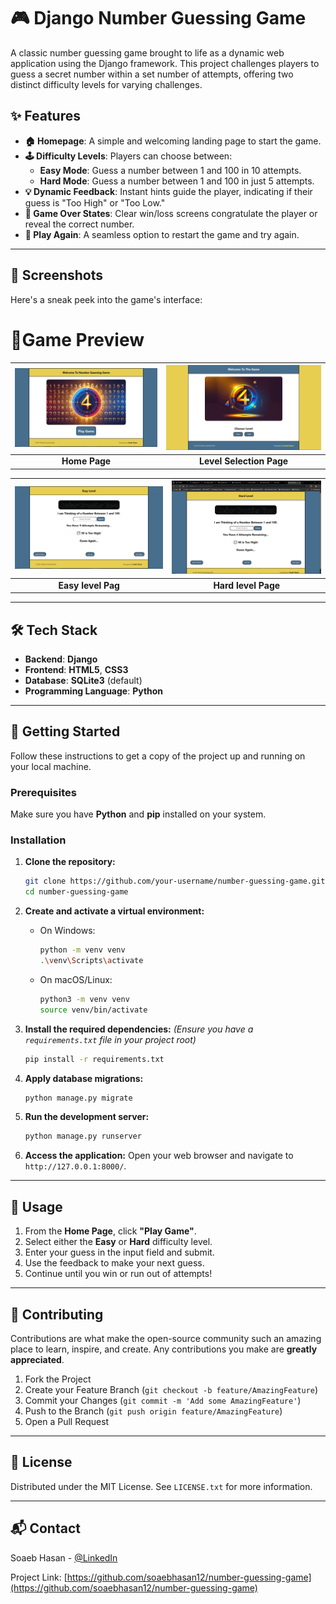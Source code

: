 # 🎮 Django Number Guessing Game

  

A classic number guessing game brought to life as a dynamic web application using the Django framework. This project challenges players to guess a secret number within a set number of attempts, offering two distinct difficulty levels for varying challenges.

## ✨ Features

  - **🏠 Homepage**: A simple and welcoming landing page to start the game.
  - **🕹️ Difficulty Levels**: Players can choose between:
      - **Easy Mode**: Guess a number between 1 and 100 in 10 attempts.
      - **Hard Mode**: Guess a number between 1 and 100 in just 5 attempts.
  - **💡 Dynamic Feedback**: Instant hints guide the player, indicating if their guess is "Too High" or "Too Low."
  - **🎉 Game Over States**: Clear win/loss screens congratulate the player or reveal the correct number.
  - **🔄 Play Again**: A seamless option to restart the game and try again.

-----

## 📸 Screenshots

Here's a sneak peek into the game's interface:

# 🎯Game Preview

 |  ![Home Page](Num_Gue_Game/game_screenshots/home.png) | ![Level Selection Page](Num_Gue_Game/game_screenshots/stage.png) |  
|:--:|:--:|  
| **Home Page** | **Level Selection Page** |  

|  ![Easy level Page](Num_Gue_Game/game_screenshots/easy_level.png) |  ![Hard level Page](Num_Gue_Game/game_screenshots/hard_level.png) |  
|:--:|:--:|  
| **Easy level Pag** | **Hard level Page** |  

-----

## 🛠️ Tech Stack

  - **Backend**: **Django**
  - **Frontend**: **HTML5**, **CSS3**
  - **Database**: **SQLite3** (default)
  - **Programming Language**: **Python**

-----

## 🚀 Getting Started

Follow these instructions to get a copy of the project up and running on your local machine.

### Prerequisites

Make sure you have **Python** and **pip** installed on your system.

### Installation

1.  **Clone the repository:**

    ```sh
    git clone https://github.com/your-username/number-guessing-game.git
    cd number-guessing-game
    ```

2.  **Create and activate a virtual environment:**

      - On Windows:
        ```sh
        python -m venv venv
        .\venv\Scripts\activate
        ```
      - On macOS/Linux:
        ```sh
        python3 -m venv venv
        source venv/bin/activate
        ```

3.  **Install the required dependencies:**
    *(Ensure you have a `requirements.txt` file in your project root)*

    ```sh
    pip install -r requirements.txt
    ```

4.  **Apply database migrations:**

    ```sh
    python manage.py migrate
    ```

5.  **Run the development server:**

    ```sh
    python manage.py runserver
    ```

6.  **Access the application:**
    Open your web browser and navigate to `http://127.0.0.1:8000/`.

-----

## 🧧 Usage

1.  From the **Home Page**, click **"Play Game"**.
2.  Select either the **Easy** or **Hard** difficulty level.
3.  Enter your guess in the input field and submit.
4.  Use the feedback to make your next guess.
5.  Continue until you win or run out of attempts\!

-----

## 🤝 Contributing

Contributions are what make the open-source community such an amazing place to learn, inspire, and create. Any contributions you make are **greatly appreciated**.

1.  Fork the Project
2.  Create your Feature Branch (`git checkout -b feature/AmazingFeature`)
3.  Commit your Changes (`git commit -m 'Add some AmazingFeature'`)
4.  Push to the Branch (`git push origin feature/AmazingFeature`)
5.  Open a Pull Request

-----

## 📜 License

Distributed under the MIT License. See `LICENSE.txt` for more information.

-----

## 📬 Contact

Soaeb Hasan - [@LinkedIn](www.linkedin.com/in/shoaib-ahmad-789827360)

Project Link: [https://github.com/soaebhasan12/number-guessing-game](https://github.com/soaebhasan12/number-guessing-game)
